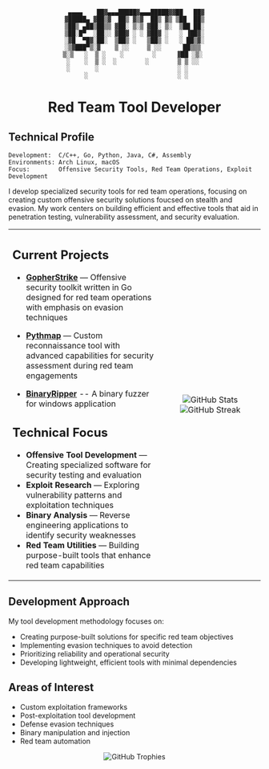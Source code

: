<div align="center">

```
 ▄▄▄▄    ██▓▄▄▄█████▓▄▄▄█████▓▓██   ██▓
▓█████▄ ▓██▒▓  ██▒ ▓▒▓  ██▒ ▓▒ ▒██  ██▒
▒██▒ ▄██▒██▒▒ ▓██░ ▒░▒ ▓██░ ▒░  ▒██ ██░
▒██░█▀  ░██░░ ▓██▓ ░ ░ ▓██▓ ░   ░ ▐██▓░
░▓█  ▀█▓░██░  ▒██▒ ░   ▒██▒ ░   ░ ██▒▓░
░▒▓███▀▒░▓    ▒ ░░     ▒ ░░      ██▒▒▒ 
▒░▒   ░  ▒ ░    ░        ░      ▓██ ░▒░ 
 ░    ░  ▒ ░  ░        ░        ▒ ▒ ░░  
 ░       ░                      ░ ░     
      ░                         ░ ░     
```

# Red Team Tool Developer

</div>

## Technical Profile

```
Development:  C/C++, Go, Python, Java, C#, Assembly
Environments: Arch Linux, macOS
Focus:        Offensive Security Tools, Red Team Operations, Exploit Development
```

I develop specialized security tools for red team operations, focusing on creating custom offensive security solutions foucsed on stealth and evasion. My work centers on building efficient and effective tools that aid in penetration testing, vulnerability assessment, and security evaluation.

<table border="0">
<tr>
<td width="60%">

## Current Projects

- **[GopherStrike](https://github.com/TheBitty/GopherStrike)** — Offensive security toolkit written in Go designed for red team operations with emphasis on evasion techniques
  
- **[Pythmap](https://github.com/TheBitty/Pythmap)** — Custom reconnaissance tool with advanced capabilities for security assessment during red team engagements
- **[BinaryRipper](https://github.com/TheBitty/BinaryRipper)** -- A binary fuzzer for windows application 

## Technical Focus

- **Offensive Tool Development** — Creating specialized software for security testing and evaluation
- **Exploit Research** — Exploring vulnerability patterns and exploitation techniques
- **Binary Analysis** — Reverse engineering applications to identify security weaknesses
- **Red Team Utilities** — Building purpose-built tools that enhance red team capabilities

</td>
<td width="40%">

<div align="center">
  <img src="https://github-readme-stats.vercel.app/api?username=TheBitty&show_icons=true&hide_border=true&title_color=2E4053&icon_color=5D6D7E&text_color=34495E&bg_color=F8F9F9" alt="GitHub Stats" />

<br>

<img src="https://github-readme-streak-stats.herokuapp.com/?user=TheBitty&theme=default&hide_border=true" alt="GitHub Streak" />
</div>

</td>
</tr>
</table>

## Development Approach

My tool development methodology focuses on:

- Creating purpose-built solutions for specific red team objectives
- Implementing evasion techniques to avoid detection
- Prioritizing reliability and operational security
- Developing lightweight, efficient tools with minimal dependencies

## Areas of Interest

- Custom exploitation frameworks
- Post-exploitation tool development
- Defense evasion techniques
- Binary manipulation and injection
- Red team automation

<div align="center">
<img src="https://github-profile-trophy.vercel.app/?username=TheBitty&theme=nord&no-frame=true&column=4&margin-w=15&margin-h=15" alt="GitHub Trophies"/>
</div>
